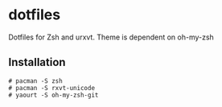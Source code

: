 dotfiles
========
Dotfiles for Zsh and urxvt.
Theme is dependent on oh-my-zsh

Installation
-----------
    # pacman -S zsh
    # pacman -S rxvt-unicode
    # yaourt -S oh-my-zsh-git

